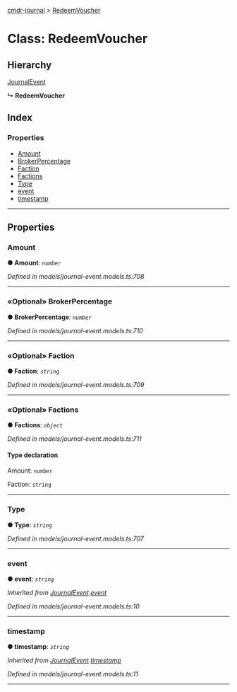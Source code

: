 [cmdr-journal](../README.md) > [RedeemVoucher](../classes/redeemvoucher.md)



# Class: RedeemVoucher

## Hierarchy


 [JournalEvent](journalevent.md)

**↳ RedeemVoucher**







## Index

### Properties

* [Amount](redeemvoucher.md#amount)
* [BrokerPercentage](redeemvoucher.md#brokerpercentage)
* [Faction](redeemvoucher.md#faction)
* [Factions](redeemvoucher.md#factions)
* [Type](redeemvoucher.md#type)
* [event](redeemvoucher.md#event)
* [timestamp](redeemvoucher.md#timestamp)



---
## Properties
<a id="amount"></a>

###  Amount

**●  Amount**:  *`number`* 

*Defined in models/journal-event.models.ts:708*





___

<a id="brokerpercentage"></a>

### «Optional» BrokerPercentage

**●  BrokerPercentage**:  *`number`* 

*Defined in models/journal-event.models.ts:710*





___

<a id="faction"></a>

### «Optional» Faction

**●  Faction**:  *`string`* 

*Defined in models/journal-event.models.ts:709*





___

<a id="factions"></a>

### «Optional» Factions

**●  Factions**:  *`object`* 

*Defined in models/journal-event.models.ts:711*


#### Type declaration




 Amount: `number`






 Faction: `string`







___

<a id="type"></a>

###  Type

**●  Type**:  *`string`* 

*Defined in models/journal-event.models.ts:707*





___

<a id="event"></a>

###  event

**●  event**:  *`string`* 

*Inherited from [JournalEvent](journalevent.md).[event](journalevent.md#event)*

*Defined in models/journal-event.models.ts:10*





___

<a id="timestamp"></a>

###  timestamp

**●  timestamp**:  *`string`* 

*Inherited from [JournalEvent](journalevent.md).[timestamp](journalevent.md#timestamp)*

*Defined in models/journal-event.models.ts:11*





___


